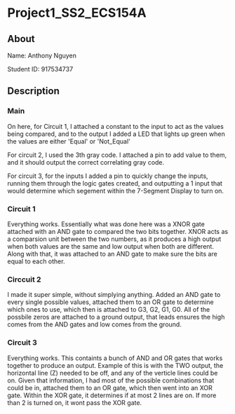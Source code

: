 # Project1_SS2_ECS154A

## About
Name: Anthony Nguyen

Student ID: 917534737

## Description

### Main
On here, for Circuit 1, I attached a constant to the input to act as the values being compared, and to the output I added a LED that lights up green when the values are either 'Equal' or 'Not_Equal'

For circuit 2, I used the 3th gray code. I attached a pin to add value to them, and it should output the correct correlating gray code. 


For circuit 3, for the inputs I added a pin to quickly change the inputs, running them through the logic gates created, and outputting a 1 input that would determine which segement within the 7-Segment Display to turn on.


### Circuit 1
Everything works. Essentially what was done here was a XNOR gate attached with an AND gate to compared the two bits together. XNOR acts as a comparsion unit between the two numbers, as it produces a high output when both values are the same and low output when both are different. Along with that, it was attached to an AND gate to make sure the bits are equal to each other. 

### Circcuit 2 
I made it super simple, without simplying anything. Added an AND gate to every single possible values, attached them to an OR gate to determine which ones to use, which then is attached to G3, G2, G1, G0. All of the possbile zeros are attached to a ground output, that leads ensures the high comes from the AND gates and low comes from the ground. 

### Circuit 3 
Everything works. This containts a bunch of AND and OR gates that works together to produce an output. Example of this is with the TWO output, the horizontal line (Z) needed to be off, and any of the verticle lines could be on. Given that information, I had most of the possible combinations that could be in, attached them to an OR gate, which then went into an XOR gate. Within the XOR gate, it determines if at most 2 lines are on. If more than 2 is turned on, it wont pass the XOR gate. 